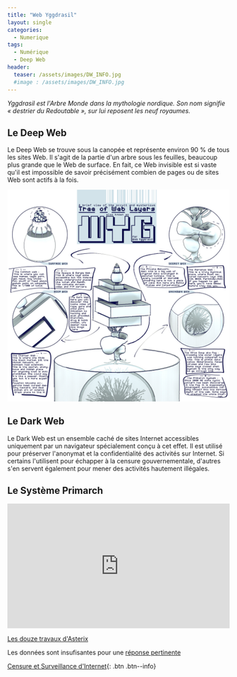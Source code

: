 ```yaml
---
title: "Web Yggdrasil"
layout: single
categories:
  - Numerique 
tags:
  - Numérique
  - Deep Web
header:
  teaser: /assets/images/DW_INFO.jpg
  #image : /assets/images/DW_INFO.jpg
---
```


*Yggdrasil est l'Arbre Monde dans la mythologie nordique. Son nom signifie « destrier du Redoutable », sur lui reposent les neuf royaumes.*
## Le Deep Web

Le Deep Web se trouve sous la canopée et représente environ 90 % de tous les sites Web. Il s'agit de la partie d'un arbre sous les feuilles, beaucoup plus grande que le Web de surface. En fait, ce Web invisible est si vaste qu'il est impossible de savoir précisément combien de pages ou de sites Web sont actifs à la fois.

<img src="/assets/images/DW_INFO.jpg" alt="">

## Le Dark Web

Le Dark Web est un ensemble caché de sites Internet accessibles uniquement par un navigateur spécialement conçu à cet effet. Il est utilisé pour préserver l'anonymat et la confidentialité des activités sur Internet. Si certains l'utilisent pour échapper à la censure gouvernementale, d'autres s'en servent également pour mener des activités hautement illégales.

## Le Système Primarch

<div style="width:100%;height:0;padding-bottom:56%;position:relative;"><iframe src="https://giphy.com/embed/xUOxeSPgmqWFx82RaM" width="100%" height="100%" style="position:absolute" frameBorder="0" class="giphy-embed" allowFullScreen></iframe></div><p><a href="https://giphy.com/gifs/animated-loop-asterix-xUOxeSPgmqWFx82RaM">Les douze travaux d'Asterix</a></p>

Les données sont insufisantes pour une [réponse pertinente](/assets/documents/SyndicatsProphetiesv1.pdf)

[Censure et Surveillance d'Internet](https://www.laquadrature.net/){: .btn .btn--info}

